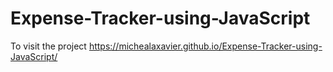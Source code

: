 # Expense-Tracker-using-JavaScript
To visit the project
https://michealaxavier.github.io/Expense-Tracker-using-JavaScript/
